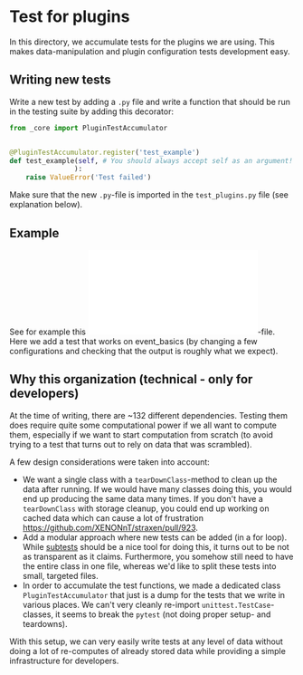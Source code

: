 # Test for plugins

In this directory, we accumulate tests for the plugins we are using. 
This makes data-manipulation and plugin configuration tests development easy.

## Writing new tests
Write a new test by adding a `.py` file and write a function that should be run
in the testing suite by adding this decorator:
```python
from _core import PluginTestAccumulator


@PluginTestAccumulator.register('test_example')
def test_example(self, # You should always accept self as an argument!
                ):
    raise ValueError('Test failed')
```

Make sure that the new `.py`-file is imported in the `test_plugins.py` file 
(see explanation below).

## Example
See for example this ![event_building.py](event_building.py)-file. Here we add 
a test that works on event_basics (by changing a few configurations and 
checking that the output is roughly what we expect).


## Why this organization (technical - only for developers)
At the time of writing, there are ~132 different dependencies. Testing them 
does require quite some computational power if we all want to compute them, 
especially if we want to start computation from scratch (to avoid trying to a 
test that turns out to rely on data that was scrambled).

A few design considerations were taken into account:
 - We want a single class with a `tearDownClass`-method to clean up the data 
   after running. If we would have many classes doing this, you would end up 
   producing the same data many times. If you don't have a `tearDownClass` with
   storage cleanup, you could end up working on cached data which can cause a 
   lot of frustration  https://github.com/XENONnT/straxen/pull/923.
 - Add a modular approach where new tests can be added (in a for loop). 
   While [subtests](https://docs.python.org/3/library/unittest.html#distinguishing-test-iterations-using-subtests) 
   should be a nice tool for doing this, it turns out to be not as transparent 
   as it claims. Furthermore, you somehow still need to have the entire class 
   in one file, whereas we'd like to split these tests into small, targeted 
   files.
 - In order to accumulate the test functions, we made a dedicated class 
   `PluginTestAccumulator` that just is a dump for the tests that we write in
   various places. We can't very cleanly re-import `unittest.TestCase`-classes,
   it seems to break the `pytest` (not doing proper setup- and teardowns).

With this setup, we can very easily write tests at any level of data without 
doing a lot of re-computes of already stored data while providing a simple 
infrastructure for developers.
